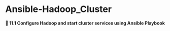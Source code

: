# Ansible-Hadoop_Cluster

**🔰 11.1 Configure Hadoop and start cluster
services using Ansible Playbook**
